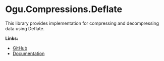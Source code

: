 # Ogu.Compressions.Deflate

This library provides implementation for compressing and decompressing data using Deflate.

**Links:**
- [GitHub](https://github.com/ogulcanturan/Ogu.Compressions)
- [Documentation](https://github.com/ogulcanturan/Ogu.Compressions#readme)